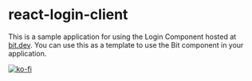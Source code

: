 # react-login-client

This is a sample application for using the Login Component hosted at [bit.dev](https://bit.dev/raravi/react/login). You can use this as a template to use the Bit component in your application.

[![ko-fi](https://www.ko-fi.com/img/githubbutton_sm.svg)](https://ko-fi.com/Y8Y21VCIL)